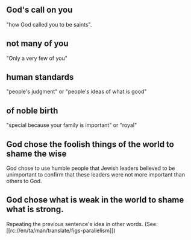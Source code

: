 ## God's call on you ##

"how God called you to be saints".

## not many of you ##

"Only a very few of you"

## human standards ##

"people's judgment" or "people's ideas of what is good"

## of noble birth ##

"special because your family is important" or "royal"

## God chose the foolish things of the world to shame the wise ##

God chose to use humble people that Jewish leaders believed to be unimportant to confirm that these leaders were not more important than others to God.

## God chose what is weak in the world to shame what is strong. ##

Repeating the previous sentence's idea in other words. (See: [[rc://en/ta/man/translate/figs-parallelism]])